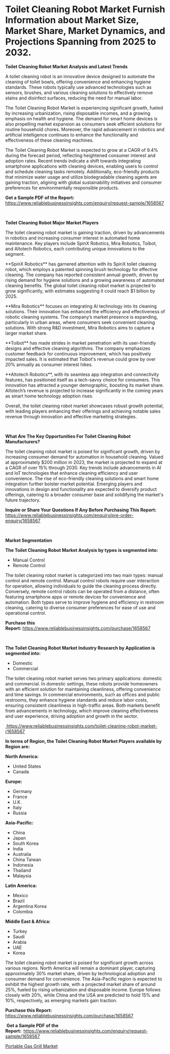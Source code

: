<p><h1>Toilet Cleaning Robot Market Furnish Information about Market Size, Market Share, Market Dynamics, and Projections Spanning from 2025 to 2032.</h1></p><p><strong>Toilet Cleaning Robot Market Analysis and Latest Trends</strong></p>
<p><p>A toilet cleaning robot is an innovative device designed to automate the cleaning of toilet bowls, offering convenience and enhancing hygiene standards. These robots typically use advanced technologies such as sensors, brushes, and various cleaning solutions to effectively remove stains and disinfect surfaces, reducing the need for manual labor.</p><p>The Toilet Cleaning Robot Market is experiencing significant growth, fueled by increasing urbanization, rising disposable incomes, and a growing emphasis on health and hygiene. The demand for smart home devices is also propelling market expansion as consumers seek efficient solutions for routine household chores. Moreover, the rapid advancement in robotics and artificial intelligence continues to enhance the functionality and effectiveness of these cleaning machines.</p><p>The Toilet Cleaning Robot Market is expected to grow at a CAGR of 9.4% during the forecast period, reflecting heightened consumer interest and adoption rates. Recent trends indicate a shift towards integrating smartphone applications with cleaning devices, enabling users to control and schedule cleaning tasks remotely. Additionally, eco-friendly products that minimize water usage and utilize biodegradable cleaning agents are gaining traction, aligning with global sustainability initiatives and consumer preferences for environmentally responsible products.</p></p>
<p><strong>Get a Sample PDF of the Report:&nbsp;</strong> <a href="https://www.reliablebusinessinsights.com/enquiry/request-sample/1658567?utm_campaign=3045&utm_medium=2&utm_source=Github&utm_content=ia&utm_term=04042025&utm_id=toilet-cleaning-robot">https://www.reliablebusinessinsights.com/enquiry/request-sample/1658567</a></p>
<p>&nbsp;</p>
<p><strong>Toilet Cleaning Robot Major Market Players</strong></p>
<p><p>The toilet cleaning robot market is gaining traction, driven by advancements in robotics and increasing consumer interest in automated home maintenance. Key players include SpinX Robotics, Mira Robotics, Toibot, and Altotech Robotics, each contributing unique innovations to the segment.</p><p>**SpinX Robotics** has garnered attention with its SpinX toilet cleaning robot, which employs a patented spinning brush technology for effective cleaning. The company has reported consistent annual growth, driven by rising demand for hygiene solutions and a growing awareness of automated cleaning benefits. The global toilet cleaning robot market is projected to grow significantly, with estimates suggesting it could reach $1 billion by 2025.</p><p>**Mira Robotics** focuses on integrating AI technology into its cleaning solutions. Their innovation has enhanced the efficiency and effectiveness of robotic cleaning systems. The company’s market presence is expanding, particularly in urban areas, where consumers seek convenient cleaning solutions. With strong R&D investment, Mira Robotics aims to capture a larger market share.</p><p>**Toibot** has made strides in market penetration with its user-friendly designs and effective cleaning algorithms. The company emphasizes customer feedback for continuous improvement, which has positively impacted sales. It is estimated that Toibot's revenue could grow by over 20% annually as consumer interest hikes.</p><p>**Altotech Robotics**, with its seamless app integration and connectivity features, has positioned itself as a tech-savvy choice for consumers. This innovation has attracted a younger demographic, boosting its market share. Altotech’s revenue is projected to increase significantly in the coming years as smart home technology adoption rises.</p><p>Overall, the toilet cleaning robot market showcases robust growth potential, with leading players enhancing their offerings and achieving notable sales revenue through innovation and effective marketing strategies.</p></p>
<p>&nbsp;</p>
<p><strong>What Are The Key Opportunities For Toilet Cleaning Robot Manufacturers?</strong></p>
<p><p>The toilet cleaning robot market is poised for significant growth, driven by increasing consumer demand for automation in household cleaning. Valued at approximately $200 million in 2023, the market is projected to expand at a CAGR of over 15% through 2030. Key trends include advancements in AI and IoT technologies that enhance cleaning efficiency and user convenience. The rise of eco-friendly cleaning solutions and smart home integration further bolster market potential. Emerging players and innovations in design and functionality are expected to diversify product offerings, catering to a broader consumer base and solidifying the market's future trajectory.</p></p>
<p><strong>Inquire or Share Your Questions If Any Before Purchasing This Report:</strong> <a href="https://www.reliablebusinessinsights.com/enquiry/pre-order-enquiry/1658567?utm_campaign=3045&utm_medium=2&utm_source=Github&utm_content=ia&utm_term=04042025&utm_id=toilet-cleaning-robot">https://www.reliablebusinessinsights.com/enquiry/pre-order-enquiry/1658567</a></p>
<p>&nbsp;</p>
<p><strong>Market Segmentation</strong></p>
<p><strong>The Toilet Cleaning Robot Market Analysis by types is segmented into:</strong></p>
<p><ul><li>Manual Control</li><li>Remote Control</li></ul></p>
<p><p>The toilet cleaning robot market is categorized into two main types: manual control and remote control. Manual control robots require user interaction for operation, allowing individuals to guide the cleaning process directly. Conversely, remote control robots can be operated from a distance, often featuring smartphone apps or remote devices for convenience and automation. Both types serve to improve hygiene and efficiency in restroom cleaning, catering to diverse consumer preferences for ease of use and operational control.</p></p>
<p><strong>Purchase this Report:&nbsp;</strong><a href="https://www.reliablebusinessinsights.com/purchase/1658567?utm_campaign=3045&utm_medium=2&utm_source=Github&utm_content=ia&utm_term=04042025&utm_id=toilet-cleaning-robot">https://www.reliablebusinessinsights.com/purchase/1658567</a></p>
<p>&nbsp;</p>
<p><strong>The Toilet Cleaning Robot Market Industry Research by Application is segmented into:</strong></p>
<p><ul><li>Domestic</li><li>Commercial</li></ul></p>
<p><p>The toilet cleaning robot market serves two primary applications: domestic and commercial. In domestic settings, these robots provide homeowners with an efficient solution for maintaining cleanliness, offering convenience and time savings. In commercial environments, such as offices and public restrooms, they enhance hygiene standards and reduce labor costs, ensuring consistent cleanliness in high-traffic areas. Both markets benefit from advancements in technology, which improve cleaning effectiveness and user experience, driving adoption and growth in the sector.</p></p>
<p><a href="https://www.reliablebusinessinsights.com/toilet-cleaning-robot-market-r1658567?utm_campaign=3045&utm_medium=2&utm_source=Github&utm_content=ia&utm_term=04042025&utm_id=toilet-cleaning-robot">&nbsp;https://www.reliablebusinessinsights.com/toilet-cleaning-robot-market-r1658567</a></p>
<p><strong>In terms of Region, the Toilet Cleaning Robot Market Players available by Region are:</strong></p>
<p>
    <p> <strong> North America: </strong>
        <ul>
            <li>United States</li>
            <li>Canada</li>
        </ul>
        </p> 
    <p> <strong> Europe: </strong>
        <ul>
            <li>Germany</li>
            <li>France</li>
            <li>U.K.</li>
            <li>Italy</li>
            <li>Russia</li>
        </ul>
        </p> 
    <p> <strong> Asia-Pacific: </strong>
        <ul>
            <li>China</li>
            <li>Japan</li>
            <li>South Korea</li>
            <li>India</li>
            <li>Australia</li>
            <li>China Taiwan</li>
            <li>Indonesia</li>
            <li>Thailand</li>
            <li>Malaysia</li>
        </ul>
        </p> 
    <p> <strong> Latin America: </strong>
        <ul>
            <li>Mexico</li>
            <li>Brazil</li>
            <li>Argentina Korea</li>
            <li>Colombia</li>
        </ul>
        </p> 
    <p> <strong> Middle East & Africa: </strong>
        <ul>
            <li>Turkey</li>
            <li>Saudi</li>
            <li>Arabia</li>
            <li>UAE</li>
            <li>Korea</li>
        </ul>
    </p>
    </p>
<p><p>The toilet cleaning robot market is poised for significant growth across various regions. North America will remain a dominant player, capturing approximately 30% market share, driven by technological adoption and consumer demand for convenience. The Asia-Pacific region is expected to exhibit the highest growth rate, with a projected market share of around 25%, fueled by rising urbanization and disposable income. Europe follows closely with 20%, while China and the USA are predicted to hold 15% and 10%, respectively, as emerging markets gain traction.</p></p>
<p><strong>Purchase this Report: </strong><a href="https://www.reliablebusinessinsights.com/purchase/1658567?utm_campaign=3045&utm_medium=2&utm_source=Github&utm_content=ia&utm_term=04042025&utm_id=toilet-cleaning-robot">https://www.reliablebusinessinsights.com/purchase/1658567</a></p>
<p>&nbsp;<strong>Get a Sample PDF of the Report:&nbsp;&nbsp;</strong><a href="https://www.reliablebusinessinsights.com/enquiry/request-sample/1658567?utm_campaign=3045&utm_medium=2&utm_source=Github&utm_content=ia&utm_term=04042025&utm_id=toilet-cleaning-robot">https://www.reliablebusinessinsights.com/enquiry/request-sample/1658567</a></p>
<p><strong></strong></p>
<p><p><a href="https://github.com/miottaredlin79/Market-Research-Report-List-1/blob/main/portable-gas-grill-market.md?utm_campaign=3045&utm_medium=2&utm_source=Github&utm_content=ia&utm_term=04042025&utm_id=toilet-cleaning-robot">Portable Gas Grill Market</a></p></p>